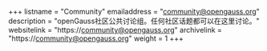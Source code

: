 +++
listname = "Community"
emailaddress = "community@opengauss.org"
description = "openGauss社区公共讨论组。任何社区话题都可以在这里讨论。"
websitelink = "https://community@opengauss.org"
archivelink = "https://community@opengauss.org"
weight =  1
+++